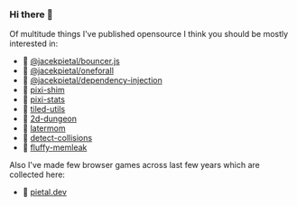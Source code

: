 ### Hi there 👋

Of multitude things I've published opensource I think you should be mostly interested in:
- 🚀 [@jacekpietal/bouncer.js](https://github.com/Prozi/bouncer.js)
- 🚀 [@jacekpietal/oneforall](https://github.com/Prozi/oneforall)
- 🚀 [@jacekpietal/dependency-injection](https://github.com/Prozi/dependency-injection)
- 🚀 [pixi-shim](https://github.com/Prozi/pixi-shim)
- 🚀 [pixi-stats](https://github.com/Prozi/pixi-stats)
- 🚀 [tiled-utils](https://github.com/Prozi/tiled-utils)
- 🚀 [2d-dungeon](https://github.com/Prozi/dungeon-generator)
- 🚀 [latermom](https://github.com/Prozi/latermom)
- 🚀 [detect-collisions](https://github.com/Prozi/detect-collisions)
- 🚀 [fluffy-memleak](https://github.com/Prozi/fluffy)

Also I've made few browser games across last few years which are collected here:
- 🚀 [pietal.dev](https://pietal.dev)
